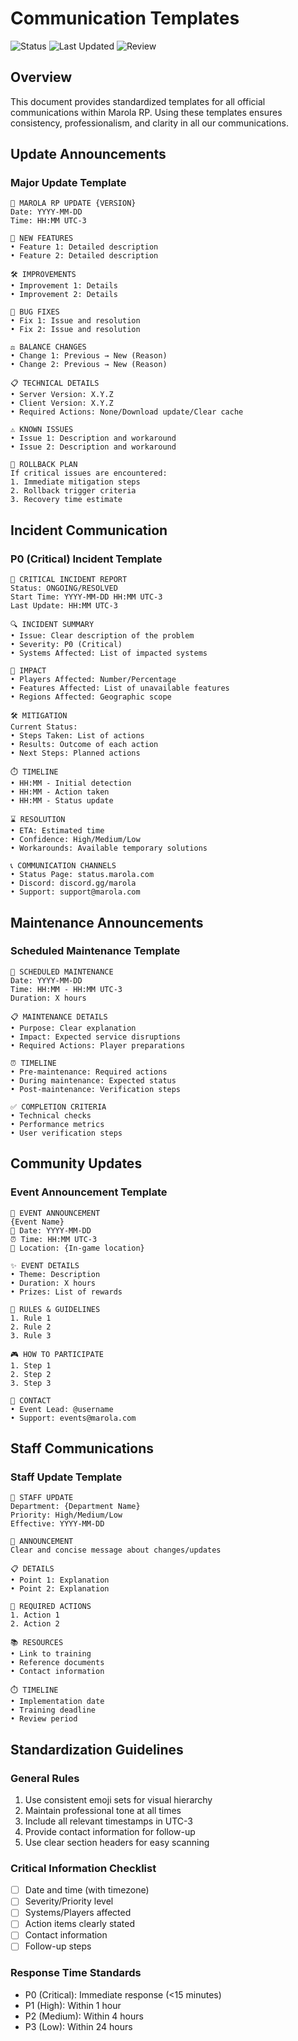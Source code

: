 # Communication Templates

![Status](https://img.shields.io/badge/status-maintained-brightgreen)
![Last Updated](https://img.shields.io/badge/last_updated-2025--09--17-informational)
![Review](https://img.shields.io/badge/review-monthly-blue)

## Overview
This document provides standardized templates for all official communications within Marola RP. Using these templates ensures consistency, professionalism, and clarity in all our communications.

## Update Announcements

### Major Update Template
```
📣 MAROLA RP UPDATE {VERSION}
Date: YYYY-MM-DD
Time: HH:MM UTC-3

🌟 NEW FEATURES
• Feature 1: Detailed description
• Feature 2: Detailed description

🛠️ IMPROVEMENTS
• Improvement 1: Details
• Improvement 2: Details

🐛 BUG FIXES
• Fix 1: Issue and resolution
• Fix 2: Issue and resolution

⚖️ BALANCE CHANGES
• Change 1: Previous → New (Reason)
• Change 2: Previous → New (Reason)

📋 TECHNICAL DETAILS
• Server Version: X.Y.Z
• Client Version: X.Y.Z
• Required Actions: None/Download update/Clear cache

⚠️ KNOWN ISSUES
• Issue 1: Description and workaround
• Issue 2: Description and workaround

🔄 ROLLBACK PLAN
If critical issues are encountered:
1. Immediate mitigation steps
2. Rollback trigger criteria
3. Recovery time estimate
```

## Incident Communication

### P0 (Critical) Incident Template
```
🚨 CRITICAL INCIDENT REPORT
Status: ONGOING/RESOLVED
Start Time: YYYY-MM-DD HH:MM UTC-3
Last Update: HH:MM UTC-3

🔍 INCIDENT SUMMARY
• Issue: Clear description of the problem
• Severity: P0 (Critical)
• Systems Affected: List of impacted systems

👥 IMPACT
• Players Affected: Number/Percentage
• Features Affected: List of unavailable features
• Regions Affected: Geographic scope

🛠️ MITIGATION
Current Status:
• Steps Taken: List of actions
• Results: Outcome of each action
• Next Steps: Planned actions

⏱️ TIMELINE
• HH:MM - Initial detection
• HH:MM - Action taken
• HH:MM - Status update

⌛ RESOLUTION
• ETA: Estimated time
• Confidence: High/Medium/Low
• Workarounds: Available temporary solutions

📞 COMMUNICATION CHANNELS
• Status Page: status.marola.com
• Discord: discord.gg/marola
• Support: support@marola.com
```

## Maintenance Announcements

### Scheduled Maintenance Template
```
🔧 SCHEDULED MAINTENANCE
Date: YYYY-MM-DD
Time: HH:MM - HH:MM UTC-3
Duration: X hours

📋 MAINTENANCE DETAILS
• Purpose: Clear explanation
• Impact: Expected service disruptions
• Required Actions: Player preparations

⏰ TIMELINE
• Pre-maintenance: Required actions
• During maintenance: Expected status
• Post-maintenance: Verification steps

✅ COMPLETION CRITERIA
• Technical checks
• Performance metrics
• User verification steps
```

## Community Updates

### Event Announcement Template
```
🎉 EVENT ANNOUNCEMENT
{Event Name}
📅 Date: YYYY-MM-DD
⏰ Time: HH:MM UTC-3
📍 Location: {In-game location}

✨ EVENT DETAILS
• Theme: Description
• Duration: X hours
• Prizes: List of rewards

📜 RULES & GUIDELINES
1. Rule 1
2. Rule 2
3. Rule 3

🎮 HOW TO PARTICIPATE
1. Step 1
2. Step 2
3. Step 3

💬 CONTACT
• Event Lead: @username
• Support: events@marola.com
```

## Staff Communications

### Staff Update Template
```
👥 STAFF UPDATE
Department: {Department Name}
Priority: High/Medium/Low
Effective: YYYY-MM-DD

📢 ANNOUNCEMENT
Clear and concise message about changes/updates

📋 DETAILS
• Point 1: Explanation
• Point 2: Explanation

📝 REQUIRED ACTIONS
1. Action 1
2. Action 2

📚 RESOURCES
• Link to training
• Reference documents
• Contact information

⏱️ TIMELINE
• Implementation date
• Training deadline
• Review period
```

## Standardization Guidelines

### General Rules
1. Use consistent emoji sets for visual hierarchy
2. Maintain professional tone at all times
3. Include all relevant timestamps in UTC-3
4. Provide contact information for follow-up
5. Use clear section headers for easy scanning

### Critical Information Checklist
- [ ] Date and time (with timezone)
- [ ] Severity/Priority level
- [ ] Systems/Players affected
- [ ] Action items clearly stated
- [ ] Contact information
- [ ] Follow-up steps

### Response Time Standards
- P0 (Critical): Immediate response (<15 minutes)
- P1 (High): Within 1 hour
- P2 (Medium): Within 4 hours
- P3 (Low): Within 24 hours
